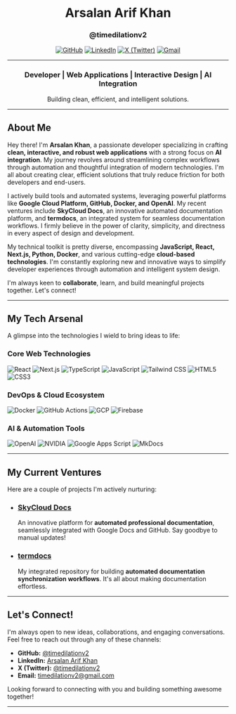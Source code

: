 <div align="center">

# Arsalan Arif Khan
### @timedilationv2

[![GitHub](https://img.shields.io/badge/GitHub-timedilationv2-181717?style=for-the-badge&logo=github)](https://github.com/timedilationv2)
[![LinkedIn](https://img.shields.io/badge/LinkedIn-Arsalan%20Arif%20Khan-0077B5?style=for-the-badge&logo=linkedin)](https://www.linkedin.com/in/timedilation/)
[![X (Twitter)](https://img.shields.io/badge/X-timedilationv2-000000?style=for-the-badge&logo=x)](https://x.com/timedilationv2)
[![Gmail](https://img.shields.io/badge/Gmail-timedilationv2@gmail.com-D14836?style=for-the-badge&logo=gmail&logoColor=white)](mailto:timedilationv2@gmail.com)

---

### **Developer** | **Web Applications** | **Interactive Design** | **AI Integration**

Building clean, efficient, and intelligent solutions.

---

</div>

## About Me

Hey there! I'm **Arsalan Khan**, a passionate developer specializing in crafting **clean, interactive, and robust web applications** with a strong focus on **AI integration**. My journey revolves around streamlining complex workflows through automation and thoughtful integration of modern technologies. I'm all about creating clear, efficient solutions that truly reduce friction for both developers and end-users.

I actively build tools and automated systems, leveraging powerful platforms like **Google Cloud Platform, GitHub, Docker, and OpenAI**. My recent ventures include **SkyCloud Docs**, an innovative automated documentation platform, and **termdocs**, an integrated system for seamless documentation workflows. I firmly believe in the power of clarity, simplicity, and directness in every aspect of design and development.

My technical toolkit is pretty diverse, encompassing **JavaScript, React, Next.js, Python, Docker**, and various cutting-edge **cloud-based technologies**. I'm constantly exploring new and innovative ways to simplify developer experiences through automation and intelligent system design.

I'm always keen to **collaborate**, learn, and build meaningful projects together. Let's connect!

---

## My Tech Arsenal

A glimpse into the technologies I wield to bring ideas to life:

### **Core Web Technologies**
![React](https://img.shields.io/badge/React-20232A?style=for-the-badge&logo=react&logoColor=61DAFB)
![Next.js](https://img.shields.io/badge/Next.js-000000?style=for-the-badge&logo=next.js&logoColor=white)
![TypeScript](https://img.shields.io/badge/TypeScript-3178C6?style=for-the-badge&logo=typescript&logoColor=white)
![JavaScript](https://img.shields.io/badge/JavaScript-F7DF1E?style=for-the-badge&logo=javascript&logoColor=black)
![Tailwind CSS](https://img.shields.io/badge/Tailwind_CSS-38B2AC?style=for-the-badge&logo=tailwind-css&logoColor=white)
![HTML5](https://img.shields.io/badge/HTML5-E34F26?style=for-the-badge&logo=html5&logoColor=white)
![CSS3](https://img.shields.io/badge/CSS3-1572B6?style=for-the-badge&logo=css3&logoColor=white)

### **DevOps & Cloud Ecosystem**
![Docker](https://img.shields.io/badge/Docker-2496ED?style=for-the-badge&logo=docker&logoColor=white)
![GitHub Actions](https://img.shields.io/badge/GitHub_Actions-2088FF?style=for-the-badge&logo=github-actions&logoColor=white)
![GCP](https://img.shields.io/badge/GCP-4285F4?style=for-the-badge&logo=google-cloud&logoColor=white)
![Firebase](https://img.shields.io/badge/Firebase-FFCA28?style=for-the-badge&logo=firebase&logoColor=black)

### **AI & Automation Tools**
![OpenAI](https://img.shields.io/badge/OpenAI-412991?style=for-the-badge&logo=openai&logoColor=white)
![NVIDIA](https://img.shields.io/badge/NVIDIA-76B900?style=for-the-badge&logo=nvidia&logoColor=white)
![Google Apps Script](https://img.shields.io/badge/Google_Apps_Script-4285F4?style=for-the-badge&logo=google&logoColor=white)
![MkDocs](https://img.shields.io/badge/MkDocs-000000?style=for-the-badge&logo=markdown&logoColor=white)

---

## My Current Ventures

Here are a couple of projects I'm actively nurturing:

* ### **[SkyCloud Docs](https://skycloud-docs-354864629572.us-central1.run.app/)**
    An innovative platform for **automated professional documentation**, seamlessly integrated with Google Docs and GitHub. Say goodbye to manual updates!

* ### **[termdocs](https://github.com/timedilationv2/termdocs)**
    My integrated repository for building **automated documentation synchronization workflows**. It's all about making documentation effortless.

---

## Let's Connect!

I'm always open to new ideas, collaborations, and engaging conversations. Feel free to reach out through any of these channels:

* **GitHub:** [@timedilationv2](https://github.com/timedilationv2) 
* **LinkedIn:** [Arsalan Arif Khan](https://www.linkedin.com/in/timedilation/) 
* **X (Twitter):** [@timedilationv2](https://x.com/timedilationv2) 
* **Email:** [timedilationv2@gmail.com](mailto:timedilationv2@gmail.com)

Looking forward to connecting with you and building something awesome together!

---
